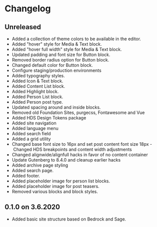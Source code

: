 # Changelog

## Unreleased

- Added a collection of theme colors to be available in the editor.
- Added "hover" style for Media & Text block.
- Added "hover full width" style for Media & Text block.
- Updated padding and font size for Button block.
- Removed border radius option for Button block.
- Changed default color for Button block.
- Configure staging/production environments
- Added typography styles.
- Added Icon & Text block.
- Added Content List block.
- Added Highlight block.
- Added Person List block.
- Added Person post type.
- Updated spacing around and inside blocks.
- Removed old Foundation Sites, purgecss, Fontawesome and Vue
- Added HDS Design Tokens package
- Added site navigation
- Added language menu
- Added search field
- Added a grid utility
- Changed base font size to 16px and set post content font size 18px
- Changed HDS breakpoints and content width adjustments
- Changed alignwide/alignfull hacks in favor of no content container
- Update Gutenberg to 8.4.0 and cleanup earlier hacks
- Added archive page styling
- Added search page.
- Added footer.
- Added placeholder image for person list blocks.
- Added placeholder image for post teasers.
- Removed various blocks and block styles.

## 0.1.0 on 3.6.2020

- Added basic site structure based on Bedrock and Sage.
